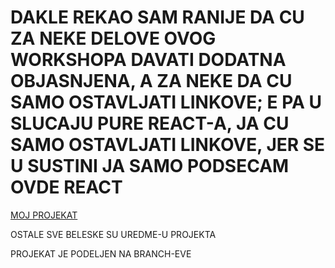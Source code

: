# DAKLE REKAO SAM RANIJE DA CU ZA NEKE DELOVE OVOG WORKSHOPA DAVATI DODATNA OBJASNJENA, A ZA NEKE DA CU SAMO OSTAVLJATI LINKOVE; E PA U SLUCAJU PURE REACT-A, JA CU SAMO OSTAVLJATI LINKOVE, JER SE U SUSTINI JA SAMO PODSECAM OVDE REACT

[MOJ PROJEKAT](https://github.com/Rade58/1_pure_react_project)

OSTALE SVE BELESKE SU UREDME-U PROJEKTA

PROJEKAT JE PODELJEN NA BRANCH-EVE

